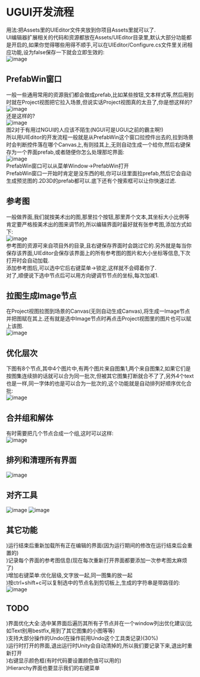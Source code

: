 # UGUI开发流程
用法:把Assets里的UIEditor文件夹放到你项目Assets里就可以了.  
UI编辑器扩展相关的代码和资源都放在Assets/UIEditor目录里,默认大部分功能都是开启的,如果你觉得哪些用得不顺手,可以在UIEditor/Configure.cs文件里关闭相应功能,设为false保存一下就会立即生效的:  
![image](https://github.com/BalckCat/UIEditor/blob/master/Picture/img_1.png)


## PrefabWin窗口
一般一些通用常用的资源我们都会做成prefab,比如某些按钮,文本样式等,然后用到时就在Project视图把它拉入场景,但说实话Project视图真的太丑了,你是想这样的?  
![image](https://github.com/BalckCat/UIEditor/blob/master/Picture/img_2.png)  
还是这样的?  
![image](https://github.com/BalckCat/UIEditor/blob/master/Picture/img_3.png)  
图2对于有用过NGUI的人应该不陌生(NGUI可是UGUI之前的霸主啊!)  
所以用UIEditor的开发流程一般就是从PrefabWin这个窗口拉控件出去的,拉到场景时会判断控件落在哪个Canvas上,有则挂其上,无则自动生成一个给你,然后右键保存为一个界面prefab,或者随便你怎么处理那坨界面:  
![image](https://github.com/BalckCat/UIEditor/blob/master/Picture/prefab%20win.gif)  
PrefabWin窗口可以从菜单Window-&gt;PrefabWin打开  
PrefabWin窗口一开始时肯定是没东西的啦,你可以往里面拉prefab,然后它会自动生成预览图的.2D3D的prefab都可以.底下还有个搜索框可以让你快速过滤.  

## 参考图
一般做界面,我们就按美术出的图,那里拉个按钮,那里弄个文本,其坐标大小比例等肯定要严格按美术出的图来调节的,所以编辑界面时最好就有张参考图,添加方式如下:  
![image](https://github.com/BalckCat/UIEditor/blob/master/Picture/consult%20pic.gif)  
参考图的资源可来自项目外的目录,且右键保存界面时会跳过它的.另外就是每当你保存该界面,UIEditor会保存该界面上的所有参考图的图片和大小坐标等信息,下次打开时会自动加载.  
添加参考图后,可以选中它后右键菜单-&gt;锁定,这样就不会碍着你了.    
对了,顺便说下选中节点后可以用方向键调节节点的坐标,每次加减1.  

## 拉图生成Image节点  
在Project视图拉图到场景的Canvas(无则自动生成Canvas),将生成一Image节点并把图赋在其上.还有就是选中Image节点时再点击Project视图里的图片也可以赋上该图.  
![image](https://github.com/BalckCat/UIEditor/blob/master/Picture/drag%20pic.gif)

## 优化层次
下图有8个节点,其中4个图片中,有两个图片来自图集1,两个来自图集2,如果它们是按图集连续排的话就可以合为同一批次,但被其它图集打断就合不了了,另外4个text也是一样,同一字体的也是可以合为一批次的,这个功能就是自动排列好顺序优化合批:  
![image](https://github.com/BalckCat/UIEditor/blob/master/Picture/optimize_depth_for_batch_draw.gif)  

## 合并组和解体
有时需要把几个节点合成一个组,这时可以这样:  
![image](https://github.com/BalckCat/UIEditor/blob/master/Picture/make%20group.gif)


## 排列和清理所有界面
![image](https://github.com/BalckCat/UIEditor/blob/master/Picture/sort%20and%20clean.gif)

## 对齐工具
![image](https://github.com/BalckCat/UIEditor/blob/master/Picture/img_4.png)
![image](https://github.com/BalckCat/UIEditor/blob/master/Picture/align%20tool.gif)

## 其它功能
)运行结束后重新加载所有正在编辑的界面(因为运行期间的修改在运行结束后会重置的)  
)记录每个界面的参考图信息(现在每次重新打开界面都要添加一次参考图太麻烦了)  
)增加右键菜单:优化层级,文字放一起,同一图集的放一起  
)按ctrl+shift+c可以复制选中的节点名到剪切板上,生成的字符串是带路径的:  
![image](https://github.com/BalckCat/UIEditor/blob/master/Picture/img_5.png)

## TODO  
)界面优化大全:选中某界面后遍历其所有子节点并在一个window列出优化建议(比如Text别用bestfix,用到了其它图集的小图等等)  
)支持大部分操作的Undo(在操作前用Undo这个工具类记录)(30%)  
)运行时打开的界面,退出运行时Unity会自动清掉的,所以我们要记录下来,退出时重新打开  
)右键显示颜色框(有时代码要设置颜色值可以用的)  
)Hierarchy界面也要显示我们的右键菜单  


